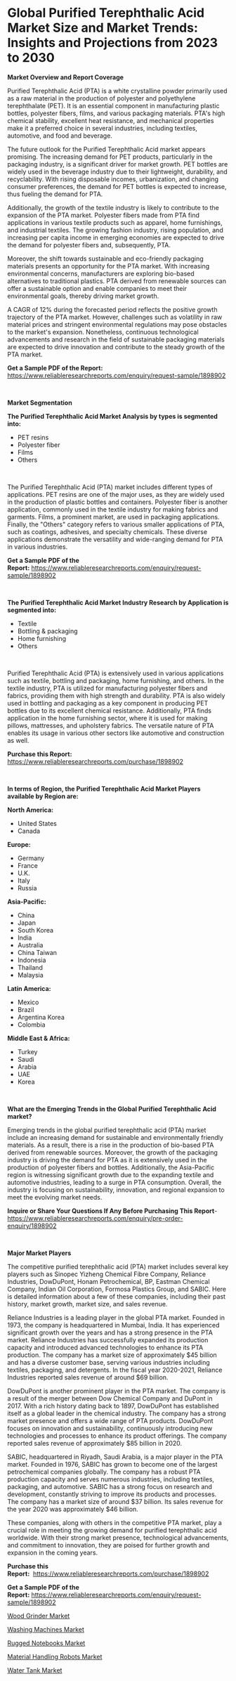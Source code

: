 <p><h1>Global Purified Terephthalic Acid Market Size and Market Trends: Insights and Projections from 2023 to 2030</h1></p><p><strong>Market Overview and Report Coverage</strong></p>
<p><p>Purified Terephthalic Acid (PTA) is a white crystalline powder primarily used as a raw material in the production of polyester and polyethylene terephthalate (PET). It is an essential component in manufacturing plastic bottles, polyester fibers, films, and various packaging materials. PTA's high chemical stability, excellent heat resistance, and mechanical properties make it a preferred choice in several industries, including textiles, automotive, and food and beverage.</p><p>The future outlook for the Purified Terephthalic Acid market appears promising. The increasing demand for PET products, particularly in the packaging industry, is a significant driver for market growth. PET bottles are widely used in the beverage industry due to their lightweight, durability, and recyclability. With rising disposable incomes, urbanization, and changing consumer preferences, the demand for PET bottles is expected to increase, thus fueling the demand for PTA.</p><p>Additionally, the growth of the textile industry is likely to contribute to the expansion of the PTA market. Polyester fibers made from PTA find applications in various textile products such as apparel, home furnishings, and industrial textiles. The growing fashion industry, rising population, and increasing per capita income in emerging economies are expected to drive the demand for polyester fibers and, subsequently, PTA.</p><p>Moreover, the shift towards sustainable and eco-friendly packaging materials presents an opportunity for the PTA market. With increasing environmental concerns, manufacturers are exploring bio-based alternatives to traditional plastics. PTA derived from renewable sources can offer a sustainable option and enable companies to meet their environmental goals, thereby driving market growth.</p><p>A CAGR of 12% during the forecasted period reflects the positive growth trajectory of the PTA market. However, challenges such as volatility in raw material prices and stringent environmental regulations may pose obstacles to the market's expansion. Nonetheless, continuous technological advancements and research in the field of sustainable packaging materials are expected to drive innovation and contribute to the steady growth of the PTA market.</p></p>
<p><strong>Get a Sample PDF of the Report:</strong> <a href="https://www.reliableresearchreports.com/enquiry/request-sample/1898902">https://www.reliableresearchreports.com/enquiry/request-sample/1898902</a></p>
<p>&nbsp;</p>
<p><strong>Market Segmentation</strong></p>
<p><strong>The Purified Terephthalic Acid Market Analysis by types is segmented into:</strong></p>
<p><ul><li>PET resins</li><li>Polyester fiber</li><li>Films</li><li>Others</li></ul></p>
<p>&nbsp;</p>
<p><p>The Purified Terephthalic Acid (PTA) market includes different types of applications. PET resins are one of the major uses, as they are widely used in the production of plastic bottles and containers. Polyester fiber is another application, commonly used in the textile industry for making fabrics and garments. Films, a prominent market, are used in packaging applications. Finally, the "Others" category refers to various smaller applications of PTA, such as coatings, adhesives, and specialty chemicals. These diverse applications demonstrate the versatility and wide-ranging demand for PTA in various industries.</p></p>
<p><strong>Get a Sample PDF of the Report:</strong>&nbsp;<a href="https://www.reliableresearchreports.com/enquiry/request-sample/1898902">https://www.reliableresearchreports.com/enquiry/request-sample/1898902</a></p>
<p>&nbsp;</p>
<p><strong>The Purified Terephthalic Acid Market Industry Research by Application is segmented into:</strong></p>
<p><ul><li>Textile</li><li>Bottling & packaging</li><li>Home furnishing</li><li>Others</li></ul></p>
<p>&nbsp;</p>
<p><p>Purified Terephthalic Acid (PTA) is extensively used in various applications such as textile, bottling and packaging, home furnishing, and others. In the textile industry, PTA is utilized for manufacturing polyester fibers and fabrics, providing them with high strength and durability. PTA is also widely used in bottling and packaging as a key component in producing PET bottles due to its excellent chemical resistance. Additionally, PTA finds application in the home furnishing sector, where it is used for making pillows, mattresses, and upholstery fabrics. The versatile nature of PTA enables its usage in various other sectors like automotive and construction as well.</p></p>
<p><strong>Purchase this Report:</strong>&nbsp; <a href="https://www.reliableresearchreports.com/purchase/1898902">https://www.reliableresearchreports.com/purchase/1898902</a></p>
<p>&nbsp;</p>
<p><strong>In terms of Region, the Purified Terephthalic Acid Market Players available by Region are:</strong></p>
<p>
    <p> <strong> North America: </strong>
        <ul>
            <li>United States</li>
            <li>Canada</li>
        </ul>
        </p> 
    <p> <strong> Europe: </strong>
        <ul>
            <li>Germany</li>
            <li>France</li>
            <li>U.K.</li>
            <li>Italy</li>
            <li>Russia</li>
        </ul>
        </p> 
    <p> <strong> Asia-Pacific: </strong>
        <ul>
            <li>China</li>
            <li>Japan</li>
            <li>South Korea</li>
            <li>India</li>
            <li>Australia</li>
            <li>China Taiwan</li>
            <li>Indonesia</li>
            <li>Thailand</li>
            <li>Malaysia</li>
        </ul>
        </p> 
    <p> <strong> Latin America: </strong>
        <ul>
            <li>Mexico</li>
            <li>Brazil</li>
            <li>Argentina Korea</li>
            <li>Colombia</li>
        </ul>
        </p> 
    <p> <strong> Middle East & Africa: </strong>
        <ul>
            <li>Turkey</li>
            <li>Saudi</li>
            <li>Arabia</li>
            <li>UAE</li>
            <li>Korea</li>
        </ul>
    </p>
    </p>
<p>&nbsp;</p>
<p><strong>What are the Emerging Trends in the Global Purified Terephthalic Acid market?</strong></p>
<p><p>Emerging trends in the global purified terephthalic acid (PTA) market include an increasing demand for sustainable and environmentally friendly materials. As a result, there is a rise in the production of bio-based PTA derived from renewable sources. Moreover, the growth of the packaging industry is driving the demand for PTA as it is extensively used in the production of polyester fibers and bottles. Additionally, the Asia-Pacific region is witnessing significant growth due to the expanding textile and automotive industries, leading to a surge in PTA consumption. Overall, the industry is focusing on sustainability, innovation, and regional expansion to meet the evolving market needs.</p></p>
<p><strong>Inquire or Share Your Questions If Any Before Purchasing This Report</strong>- <a href="https://www.reliableresearchreports.com/enquiry/pre-order-enquiry/1898902">https://www.reliableresearchreports.com/enquiry/pre-order-enquiry/1898902</a></p>
<p>&nbsp;</p>
<p><strong>Major Market Players</strong></p>
<p><p>The competitive purified terephthalic acid (PTA) market includes several key players such as Sinopec Yizheng Chemical Fibre Company, Reliance Industries, DowDuPont, Honam Petrochemical, BP, Eastman Chemical Company, Indian Oil Corporation, Formosa Plastics Group, and SABIC. Here is detailed information about a few of these companies, including their past history, market growth, market size, and sales revenue.</p><p>Reliance Industries is a leading player in the global PTA market. Founded in 1973, the company is headquartered in Mumbai, India. It has experienced significant growth over the years and has a strong presence in the PTA market. Reliance Industries has successfully expanded its production capacity and introduced advanced technologies to enhance its PTA production. The company has a market size of approximately $45 billion and has a diverse customer base, serving various industries including textiles, packaging, and detergents. In the fiscal year 2020-2021, Reliance Industries reported sales revenue of around $69 billion.</p><p>DowDuPont is another prominent player in the PTA market. The company is a result of the merger between Dow Chemical Company and DuPont in 2017. With a rich history dating back to 1897, DowDuPont has established itself as a global leader in the chemical industry. The company has a strong market presence and offers a wide range of PTA products. DowDuPont focuses on innovation and sustainability, continuously introducing new technologies and processes to enhance its product offerings. The company reported sales revenue of approximately $85 billion in 2020.</p><p>SABIC, headquartered in Riyadh, Saudi Arabia, is a major player in the PTA market. Founded in 1976, SABIC has grown to become one of the largest petrochemical companies globally. The company has a robust PTA production capacity and serves numerous industries, including textiles, packaging, and automotive. SABIC has a strong focus on research and development, constantly striving to improve its products and processes. The company has a market size of around $37 billion. Its sales revenue for the year 2020 was approximately $46 billion.</p><p>These companies, along with others in the competitive PTA market, play a crucial role in meeting the growing demand for purified terephthalic acid worldwide. With their strong market presence, technological advancements, and commitment to innovation, they are poised for further growth and expansion in the coming years.</p></p>
<p><strong>Purchase this Report:</strong>&nbsp;&nbsp;<a href="https://www.reliableresearchreports.com/purchase/1898902">https://www.reliableresearchreports.com/purchase/1898902</a></p>
<p></p>
<p><strong>Get a Sample PDF of the Report:</strong>&nbsp;<a href="https://www.reliableresearchreports.com/enquiry/request-sample/1898902">https://www.reliableresearchreports.com/enquiry/request-sample/1898902</a></p>
<p><p><a href="https://medium.com/@merrittrice2023/wood-grinder-market-size-cagr-trends-2024-2030-f2b879c6e6dd">Wood Grinder Market</a></p><p><a href="https://medium.com/@lorenzmayer1995/decoding-washing-machines-market-metrics-market-share-trends-and-growth-patterns-31e3e0d97e1e">Washing Machines Market</a></p><p><a href="https://medium.com/@juansmith1961/rugged-notebooks-nbsp-market-focuses-on-market-share-size-and-projected-forecast-till-2030-21e54d3527bc">Rugged Notebooks Market</a></p><p><a href="https://medium.com/@noelkunzei1/material-handling-robots-market-insights-into-market-cagr-market-trends-and-growth-strategies-4fadc9fa7381">Material Handling Robots Market</a></p><p><a href="https://medium.com/@reganklocko456458/water-tank-market-report-reveals-the-latest-trends-and-growth-opportunities-of-this-market-fd6227187521">Water Tank Market</a></p></p>